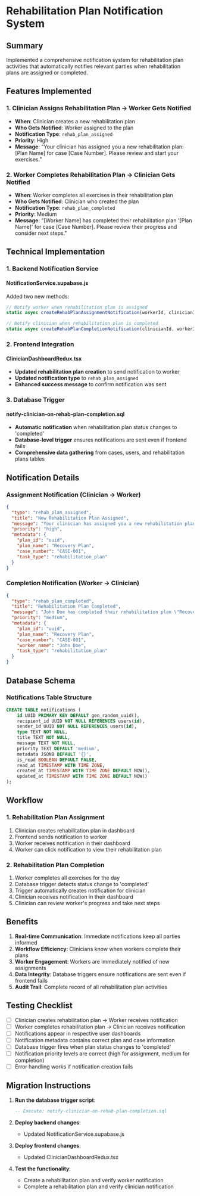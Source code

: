 # Rehabilitation Plan Notification System

## Summary
Implemented a comprehensive notification system for rehabilitation plan activities that automatically notifies relevant parties when rehabilitation plans are assigned or completed.

## Features Implemented

### 1. **Clinician Assigns Rehabilitation Plan → Worker Gets Notified**
- **When**: Clinician creates a new rehabilitation plan
- **Who Gets Notified**: Worker assigned to the plan
- **Notification Type**: `rehab_plan_assigned`
- **Priority**: High
- **Message**: "Your clinician has assigned you a new rehabilitation plan: [Plan Name] for case [Case Number]. Please review and start your exercises."

### 2. **Worker Completes Rehabilitation Plan → Clinician Gets Notified**
- **When**: Worker completes all exercises in their rehabilitation plan
- **Who Gets Notified**: Clinician who created the plan
- **Notification Type**: `rehab_plan_completed`
- **Priority**: Medium
- **Message**: "[Worker Name] has completed their rehabilitation plan '[Plan Name]' for case [Case Number]. Please review their progress and consider next steps."

## Technical Implementation

### 1. **Backend Notification Service**

#### NotificationService.supabase.js
Added two new methods:

```javascript
// Notify worker when rehabilitation plan is assigned
static async createRehabPlanAssignmentNotification(workerId, clinicianId, planId, planName, caseNumber)

// Notify clinician when rehabilitation plan is completed
static async createRehabPlanCompletionNotification(clinicianId, workerId, planId, planName, caseNumber, workerName)
```

### 2. **Frontend Integration**

#### ClinicianDashboardRedux.tsx
- **Updated rehabilitation plan creation** to send notification to worker
- **Updated notification type** to `rehab_plan_assigned`
- **Enhanced success message** to confirm notification was sent

### 3. **Database Trigger**

#### notify-clinician-on-rehab-plan-completion.sql
- **Automatic notification** when rehabilitation plan status changes to 'completed'
- **Database-level trigger** ensures notifications are sent even if frontend fails
- **Comprehensive data gathering** from cases, users, and rehabilitation plans tables

## Notification Details

### Assignment Notification (Clinician → Worker)
```json
{
  "type": "rehab_plan_assigned",
  "title": "New Rehabilitation Plan Assigned",
  "message": "Your clinician has assigned you a new rehabilitation plan: \"Recovery Plan\" for case CASE-001. Please review and start your exercises.",
  "priority": "high",
  "metadata": {
    "plan_id": "uuid",
    "plan_name": "Recovery Plan",
    "case_number": "CASE-001",
    "task_type": "rehabilitation_plan"
  }
}
```

### Completion Notification (Worker → Clinician)
```json
{
  "type": "rehab_plan_completed",
  "title": "Rehabilitation Plan Completed",
  "message": "John Doe has completed their rehabilitation plan \"Recovery Plan\" for case CASE-001. Please review their progress and consider next steps.",
  "priority": "medium",
  "metadata": {
    "plan_id": "uuid",
    "plan_name": "Recovery Plan",
    "case_number": "CASE-001",
    "worker_name": "John Doe",
    "task_type": "rehabilitation_plan"
  }
}
```

## Database Schema

### Notifications Table Structure
```sql
CREATE TABLE notifications (
    id UUID PRIMARY KEY DEFAULT gen_random_uuid(),
    recipient_id UUID NOT NULL REFERENCES users(id),
    sender_id UUID NOT NULL REFERENCES users(id),
    type TEXT NOT NULL,
    title TEXT NOT NULL,
    message TEXT NOT NULL,
    priority TEXT DEFAULT 'medium',
    metadata JSONB DEFAULT '{}',
    is_read BOOLEAN DEFAULT FALSE,
    read_at TIMESTAMP WITH TIME ZONE,
    created_at TIMESTAMP WITH TIME ZONE DEFAULT NOW(),
    updated_at TIMESTAMP WITH TIME ZONE DEFAULT NOW()
);
```

## Workflow

### 1. **Rehabilitation Plan Assignment**
1. Clinician creates rehabilitation plan in dashboard
2. Frontend sends notification to worker
3. Worker receives notification in their dashboard
4. Worker can click notification to view their rehabilitation plan

### 2. **Rehabilitation Plan Completion**
1. Worker completes all exercises for the day
2. Database trigger detects status change to 'completed'
3. Trigger automatically creates notification for clinician
4. Clinician receives notification in their dashboard
5. Clinician can review worker's progress and take next steps

## Benefits

1. **Real-time Communication**: Immediate notifications keep all parties informed
2. **Workflow Efficiency**: Clinicians know when workers complete their plans
3. **Worker Engagement**: Workers are immediately notified of new assignments
4. **Data Integrity**: Database triggers ensure notifications are sent even if frontend fails
5. **Audit Trail**: Complete record of all rehabilitation plan activities

## Testing Checklist

- [ ] Clinician creates rehabilitation plan → Worker receives notification
- [ ] Worker completes rehabilitation plan → Clinician receives notification
- [ ] Notifications appear in respective user dashboards
- [ ] Notification metadata contains correct plan and case information
- [ ] Database trigger fires when plan status changes to 'completed'
- [ ] Notification priority levels are correct (high for assignment, medium for completion)
- [ ] Error handling works if notification creation fails

## Migration Instructions

1. **Run the database trigger script**:
   ```sql
   -- Execute: notify-clinician-on-rehab-plan-completion.sql
   ```

2. **Deploy backend changes**:
   - Updated NotificationService.supabase.js

3. **Deploy frontend changes**:
   - Updated ClinicianDashboardRedux.tsx

4. **Test the functionality**:
   - Create a rehabilitation plan and verify worker notification
   - Complete a rehabilitation plan and verify clinician notification
